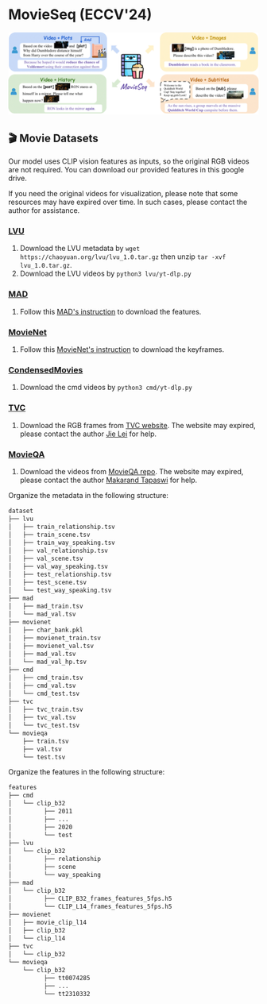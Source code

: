 # MovieSeq (ECCV'24)

![overview](./assets/teaser.png)

## 🎬 Movie Datasets
Our model uses CLIP vision features as inputs, so the original RGB videos are not required. You can download our provided features in this google drive.

If you need the original videos for visualization, please note that some resources may have expired over time. In such cases, please contact the author for assistance.

### [LVU](https://github.com/chaoyuaw/lvu)
1. Download the LVU metadata by `wget https://chaoyuan.org/lvu/lvu_1.0.tar.gz` then unzip `tar -xvf lvu_1.0.tar.gz`.
2. Download the LVU videos by `python3 lvu/yt-dlp.py`

### [MAD](https://github.com/Soldelli/MAD)
1. Follow this [MAD's instruction](https://github.com/Soldelli/MAD) to download the features.

### [MovieNet](https://movienet.github.io/)
1. Follow this [MovieNet's instruction](https://opendatalab.com/OpenDataLab/MovieNet/tree/main/raw) to download the keyframes.

### [CondensedMovies](https://www.robots.ox.ac.uk/~vgg/data/condensed-movies/)
1. Download the cmd videos by `python3 cmd/yt-dlp.py`

### [TVC](https://tvr.cs.unc.edu/tvc.html)
1. Download the RGB frames from [TVC website](https://tvr.cs.unc.edu/tvc.html). The website may expired, please contact the author [Jie Lei](jielei@meta.com) for help.

### [MovieQA](https://github.com/makarandtapaswi/MovieQA_benchmark)
1. Download the videos from [MovieQA repo](https://github.com/makarandtapaswi/MovieQA_benchmark?tab=readme-ov-file). The website may expired, please contact the author [Makarand Tapaswi](https://makarandtapaswi.github.io/) for help.

Organize the metadata in the following structure:
```
dataset
├── lvu
│   ├── train_relationship.tsv
│   ├── train_scene.tsv
│   ├── train_way_speaking.tsv
│   ├── val_relationship.tsv
│   ├── val_scene.tsv
│   ├── val_way_speaking.tsv
│   ├── test_relationship.tsv
│   ├── test_scene.tsv
│   └── test_way_speaking.tsv
├── mad
│   ├── mad_train.tsv
│   └── mad_val.tsv
├── movienet
│   ├── char_bank.pkl
│   ├── movienet_train.tsv
│   ├── movienet_val.tsv
│   ├── mad_val.tsv
│   └── mad_val_hp.tsv
├── cmd
│   ├── cmd_train.tsv
│   ├── cmd_val.tsv
│   └── cmd_test.tsv
├── tvc
│   ├── tvc_train.tsv
│   ├── tvc_val.tsv
│   └── tvc_test.tsv
└── movieqa
    ├── train.tsv
    ├── val.tsv
    └── test.tsv
```

Organize the features in the following structure:
```
features
├── cmd
│   └── clip_b32
│         ├── 2011
│         ├── ...
│         ├── 2020
│         └── test
├── lvu
│   └── clip_b32
│         ├── relationship
│         ├── scene
│         └── way_speaking
├── mad
│   └── clip_b32
│         ├── CLIP_B32_frames_features_5fps.h5
│         └── CLIP_L14_frames_features_5fps.h5
├── movienet
│   ├── movie_clip_l14
│   ├── clip_b32
│   └── clip_l14
├── tvc
│   └── clip_b32
└── movieqa
    └── clip_b32
          ├── tt0074285
          ├── ...
          └── tt2310332
```

